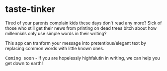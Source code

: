 taste-tinker
============
Tired of your parents complain kids these days don't read any more?
Sick of those who still get their news from printing on dead trees
bitch about how millennials only use simple words in their writing?

This app can tranform your message into pretentious/elegant text by replacing
common words with little known ones.

<tt>Coming soon</tt> - If you are hopelessly highfalutin in writing, we can help
you get down to earth!
